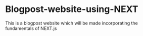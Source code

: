 # Blogpost-website-using-NEXT
This is a blogpost website which will be made incorporating the fundamentals of NEXT.js
